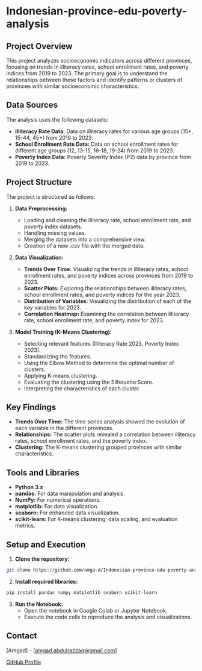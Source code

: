 # Indonesian-province-edu-poverty-analysis

## Project Overview

This project analyzes socioeconomic indicators across different provinces, focusing on trends in illiteracy rates, school enrollment rates, and poverty indices from 2019 to 2023. The primary goal is to understand the relationships between these factors and identify patterns or clusters of provinces with similar socioeconomic characteristics.

## Data Sources

The analysis uses the following datasets:

*   **Illiteracy Rate Data:** Data on illiteracy rates for various age groups (15+, 15-44, 45+) from 2019 to 2023.
*   **School Enrollment Rate Data:** Data on school enrollment rates for different age groups (12, 13-15, 16-18, 19-24) from 2019 to 2023.
*   **Poverty Index Data:** Poverty Severity Index (P2) data by province from 2019 to 2023.

## Project Structure

The project is structured as follows:

1.  **Data Preprocessing:**
    *   Loading and cleaning the illiteracy rate, school enrollment rate, and poverty index datasets.
    *   Handling missing values.
    *   Merging the datasets into a comprehensive view.
    *  Creation of a new .csv file with the merged data.

2.  **Data Visualization:**
    *   **Trends Over Time:** Visualizing the trends in illiteracy rates, school enrollment rates, and poverty indices across provinces from 2019 to 2023.
    *   **Scatter Plots:** Exploring the relationships between illiteracy rates, school enrollment rates, and poverty indices for the year 2023.
    *   **Distribution of Variables:** Visualizing the distribution of each of the key variables for 2023.
    *   **Correlation Heatmap:** Examining the correlation between illiteracy rate, school enrollment rate, and poverty index for 2023.

3.  **Model Training (K-Means Clustering):**
    *   Selecting relevant features (Illiteracy Rate 2023, Poverty Index 2023).
    *   Standardizing the features.
    *   Using the Elbow Method to determine the optimal number of clusters.
    *   Applying K-means clustering.
    *   Evaluating the clustering using the Silhouette Score.
    *   Interpreting the characteristics of each cluster.

## Key Findings

*   **Trends Over Time:** The time series analysis showed the evolution of each variable in the different provinces.
*   **Relationships:** The scatter plots revealed a correlation between illiteracy rates, school enrollment rates, and the poverty index.
*   **Clustering:** The K-means clustering grouped provinces with similar characteristics.

## Tools and Libraries

*   **Python 3.x**
*   **pandas:** For data manipulation and analysis.
*   **NumPy:** For numerical operations.
*   **matplotlib:** For data visualization.
*   **seaborn:** For enhanced data visualization.
*   **scikit-learn:** For K-means clustering, data scaling, and evaluation metrics.

## Setup and Execution

1.  **Clone the repository:**
```bash
git clone https://github.com/amga-d/Indonesian-province-edu-poverty-analysis.git
```
2. **Install required libraries:**
```bash
pip install pandas numpy matplotlib seaborn scikit-learn
```
3.  **Run the Notebook:**
    *  Open the notebook in Google Colab or Jupyter Notebook.
    *  Execute the code cells to reproduce the analysis and visualizations.


## Contact

[Amgad] - [amgad.abdulrazzaq@gmail.com]

[GitHub Profile](https://github.com/amga-d)
